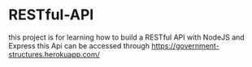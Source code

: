 # RESTful-API
this project is for learning how to build a RESTful API with NodeJS and Express
this Api can be accessed through https://government-structures.herokuapp.com/
